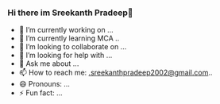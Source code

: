 ### Hi there im Sreekanth Pradeep👋

- 🔭 I’m currently working on ...
- 🌱 I’m currently learning MCA ..
- 👯 I’m looking to collaborate on ...
- 🤔 I’m looking for help with ...
- 💬 Ask me about ...
- 📫 How to reach me: .sreekanthpradeep2002@gmail.com..
- 😄 Pronouns: ...
- ⚡ Fun fact: ...
